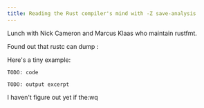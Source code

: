 ```yaml
---
title: Reading the Rust compiler's mind with -Z save-analysis
---
```


Lunch with Nick Cameron and Marcus Klaas who maintain rustfmt.

Found out that rustc can dump :

Here's a tiny example:

~~~
TODO: code
~~~

~~~
TODO: output excerpt
~~~


I haven't figure out yet if the:wq

